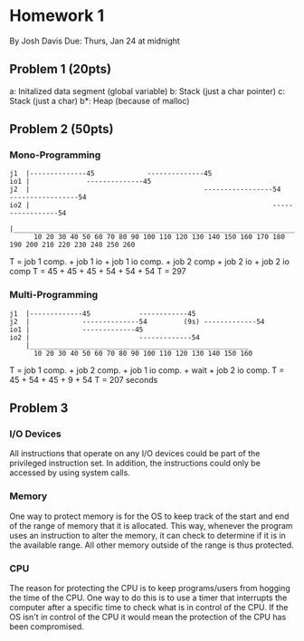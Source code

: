 Homework 1
==========

By Josh Davis
Due: Thurs, Jan 24 at midnight

## Problem 1 (20pts)

a: Initalized data segment (global variable)
b: Stack (just a char pointer)
c: Stack (just a char)
b\*: Heap (because of malloc)

## Problem 2 (50pts)

### Mono-Programming

    j1  |--------------45             --------------45
    io1 |              --------------45
    j2  |                                           -----------------54                -----------------54
    io2 |                                                            -----------------54
        |______________________________________________________________________________________________
          10 20 30 40 50 60 70 80 90 100 110 120 130 140 150 160 170 180 190 200 210 220 230 240 250 260

T = job 1 comp. + job 1 io + job 1 io comp. + job 2 comp + job 2 io + job 2 io comp
T = 45 + 45 + 45 + 54 + 54 + 54
T = 297

### Multi-Programming

    j1  |-------------45            ------------45
    j2  |             --------------54         (9s) -------------54
    io1 |             -------------45
    io2 |                           -------------54
        |______________________________________________________
          10 20 30 40 50 60 70 80 90 100 110 120 130 140 150 160

T = job 1 comp. + job 2 comp. + job 1 io comp. + wait + job 2 io comp.
T = 45 + 54 + 45 + 9 + 54
T = 207 seconds


## Problem 3

### I/O Devices

All instructions that operate on any I/O devices could be part of the
privileged instruction set. In addition, the instructions could only be accessed
by using system calls.

### Memory

One way to protect memory is for the OS to keep track of the start and end of
the range of memory that it is allocated. This way, whenever the program uses an
instruction to alter the memory, it can check to determine if it is in the
available range. All other memory outside of the range is thus protected.

### CPU

The reason for protecting the CPU is to keep programs/users from hogging the
time of the CPU. One way to do this is to use a timer that interrupts the
computer after a specific time to check what is in control of the CPU. If the OS
isn't in control of the CPU it would mean the protection of the CPU has been
compromised.
